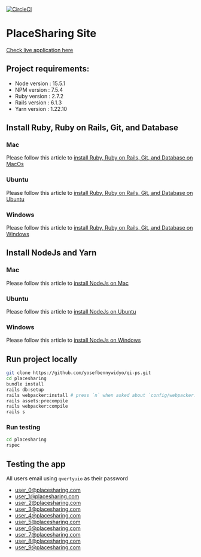 [![CircleCI](https://circleci.com/gh/yosefbennywidyo/qi-ps.svg?style=svg)](https://circleci.com/gh/yosefbennywidyo/qi-ps)

# PlaceSharing Site
[Check live application here](https://qi-ps.herokuapp.com/)

## Project requirements:
- Node version  : 15.5.1
- NPM version   : 7.5.4
- Ruby version  : 2.7.2
- Rails version : 6.1.3
- Yarn version  : 1.22.10

## Install Ruby, Ruby on Rails, Git, and Database
### Mac
Please follow this article to [install Ruby, Ruby on Rails, Git, and Database on MacOs](https://gorails.com/setup/osx/10.15-catalina)

### Ubuntu
Please follow this article to [install Ruby, Ruby on Rails, Git, and Database on Ubuntu](https://gorails.com/setup/ubuntu/20.04)

### Windows
Please follow this article to [install Ruby, Ruby on Rails, Git, and Database on Windows](https://gorails.com/setup/ubuntu/20.04)

## Install NodeJs and Yarn
### Mac
Please follow this article to [install NodeJs on Mac](https://www.taniarascia.com/how-to-install-and-use-node-js-and-npm-mac-and-windows/#installation-on-a-mac-or-linux)

### Ubuntu
Please follow this article to [install NodeJs on Ubuntu](https://www.taniarascia.com/how-to-install-and-use-node-js-and-npm-mac-and-windows/#installation-on-a-mac-or-linux)

### Windows
Please follow this article to [install NodeJs on Windows](https://www.taniarascia.com/how-to-install-and-use-node-js-and-npm-mac-and-windows/#installation-on-windows)

## Run project locally
```bash
git clone https://github.com/yosefbennywidyo/qi-ps.git 
cd placesharing
bundle install
rails db:setup
rails webpacker:install # press `n` when asked about `config/webpacker.yml` and `config/webpack/environment.js`
rails assets:precompile
rails webpacker:compile
rails s
```

### Run testing
```bash
cd placesharing
rspec
```

## Testing the app
All users email using `qwertyuio` as their password
- user_0@placesharing.com
- user_1@placesharing.com
- user_2@placesharing.com
- user_3@placesharing.com
- user_4@placesharing.com
- user_5@placesharing.com
- user_6@placesharing.com
- user_7@placesharing.com
- user_8@placesharing.com
- user_9@placesharing.com
